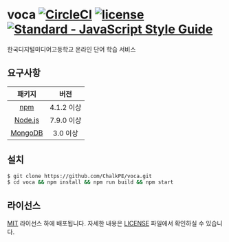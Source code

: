 # voca [![CircleCI](https://circleci.com/gh/ChalkPE/voca.svg?style=svg)](https://circleci.com/gh/ChalkPE/voca) [![license](https://img.shields.io/github/license/ChalkPE/voca.svg)](LICENSE) [![Standard - JavaScript Style Guide](https://img.shields.io/badge/code_style-standard-brightgreen.svg)](https://standardjs.com)
한국디지털미디어고등학교 온라인 단어 학습 서비스

## 요구사항
| 패키지 | 버전 |
| :--: | :--: |
| [npm](https://docs.npmjs.com/getting-started/installing-node) | 4.1.2 이상 |
| [Node.js](https://nodejs.org/en/download/) | 7.9.0 이상 |
| [MongoDB](https://www.mongodb.com/download-center) | 3.0 이상 |

## 설치
```bash
$ git clone https://github.com/ChalkPE/voca.git
$ cd voca && npm install && npm run build && npm start
```

## 라이선스
[MIT](http://opensource.org/licenses/MIT) 라이선스 하에 배포됩니다. 자세한 내용은 [LICENSE](LICENSE) 파일에서 확인하실 수 있습니다.
